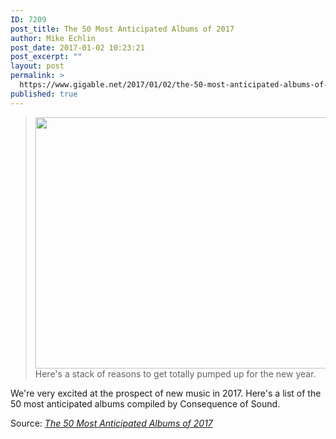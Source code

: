```yaml
---
ID: 7209
post_title: The 50 Most Anticipated Albums of 2017
author: Mike Echlin
post_date: 2017-01-02 10:23:21
post_excerpt: ""
layout: post
permalink: >
  https://www.gigable.net/2017/01/02/the-50-most-anticipated-albums-of-2017/
published: true
---
```

<blockquote><a href="http://consequenceofsound.net/2016/12/the-50-most-anticipated-albums-of-2017/"><img class="alignnone" src="https://gigable.net/wp-content/uploads/2017/01/anticipated-albums-2017-v2.png" width="639" height="402" /></a>Here's a stack of reasons to get totally pumped up for the new year.</blockquote>
We're very excited at the prospect of new music in 2017. Here's a list of the 50 most anticipated albums compiled by Consequence of Sound.

Source: <em><a href="http://consequenceofsound.net/2016/12/the-50-most-anticipated-albums-of-2017/">The 50 Most Anticipated Albums of 2017</a></em>